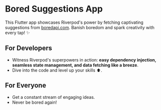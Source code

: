# Bored Suggestions App

This Flutter app showcases Riverpod's power by fetching captivating suggestions from [boredapi.com](https://www.boredapi.com). Banish boredom and spark creativity with every tap! ✨

## For Developers

- Witness Riverpod's superpowers in action: **easy dependency injection, seamless state management, and data fetching like a breeze**.
- Dive into the code and level up your skills ⬆️.

## For Everyone

- Get a constant stream of engaging ideas.
- Never be bored again!